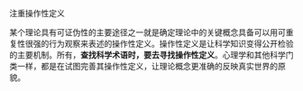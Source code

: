 注重操作性定义

某个理论具有可证伪性的主要途径之一就是确定理论中的关键概念具备可以用可重复性很强的行为观察来表述的操作性定义。操作性定义是让科学知识变得公开检验的主要机制。所有，**查找科学术语时，要去寻找操作性定义**。心理学和其他科学门类一样，都是在试图完善其操作性定义，让理论概念更准确的反映真实世界的原貌。